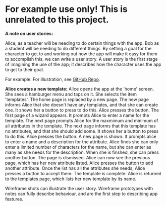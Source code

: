 # For example use only! This is unrelated to this project.

**A note on user stories:**

Alice, as a teacher will be needing to do certain things with the app.
Bob as a student will be needing to do different things.
By setting a goal for the character to get to and working out how the app will make it easy for them to accomplish this, we can write a user story.
A user story is the first stage of imagining the use of the app; it describes how the character uses the app to get to their goal.

For example: For illustration, see [GitHub Repo](https://github.com/MMU-MakeProgress/MakeProgress/tree/master/documentation/wireframes/evolus_pencil/UserStoryIllustrations).

**Alice creates a new template:**
Alice opens the app at the 'home' screen.
She sees a hamburger menu and taps on it. 
She selects the item 'templates'.
The home page is replaced by a new page.
The new page informs Alice that she doesn't have any templates, and that she can create one. It shows her a button to press to do this.
Alice presses the button. 
The first page of a wizard appears. It prompts Alice to enter a name for the template.
The next page prompts Alice for the maxmimum and minimum of all attributes in the template.
The next page informs that this template has no attributes, and that she should add some. It shows her a button to press to do this.
Alice presses the button.
A new page is shown. It prompts alice to enter a name and a description for the attribute. Alice finds she can only enter a limited number of characters for the name, but she can enter as many as she needs for the description.
When she is finshed, she can press another button.
The page is dismissed. 
Alice can now see the previous page, which has her new attribute listed.
Alice presses the button to add another attribute. 
Once the list has all the attributes she needs, Alice presses a button to accept them.
The template is complete. Alice is returned to the templates page, which lists her new template by its name.

Wireframe shots can illustrate the user story.
Wireframe prototypes with notes can fully describe behaviour, and are the first step to describing app features.


